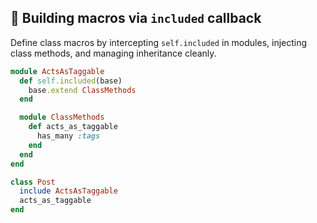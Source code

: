 ## 🔁 Building macros via `included` callback
Define class macros by intercepting `self.included` in modules, injecting class methods, and managing inheritance cleanly.

```ruby
module ActsAsTaggable
  def self.included(base)
    base.extend ClassMethods
  end

  module ClassMethods
    def acts_as_taggable
      has_many :tags
    end
  end
end

class Post
  include ActsAsTaggable
  acts_as_taggable
end
```
